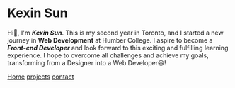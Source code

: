 # Kexin Sun 

Hi👋, I'm ***Kexin Sun***. This is my second year in Toronto, and I started a new journey in **Web Development** at Humber College. I aspire to become a ***Front-end Developer*** and look forward to this exciting and fulfilling learning experience. I hope to overcome all challenges and achieve my goals, transforming from a Designer into a Web Developer😃!

[Home](/markdown-portfolio/)
[projects](projects)
[contact](contact)